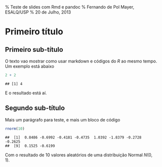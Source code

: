 % Teste de slides com Rmd e pandoc
% Fernando de Pol Mayer, ESALQ/USP
% 20 de Julho, 2013

# Primeiro título

## Primeiro sub-título

O texto vao mostrar como usar markdown e códigos do _R_ ao mesmo
tempo. Um exemplo está abaixo


```r
2 + 2
```

```
## [1] 4
```


E o resultado está aí.

## Segundo sub-título

Mais um parágrafo para teste, e mais um bloco de código


```r
rnorm(10)
```

```
##  [1]  0.8486 -0.6992 -0.4181 -0.4735  1.0392 -1.8379 -0.2728 -0.2625
##  [9]  0.1525 -0.6199
```


Com o resultado de 10 valores aleatórios de uma distribuição Normal
$N(0,1)$.
